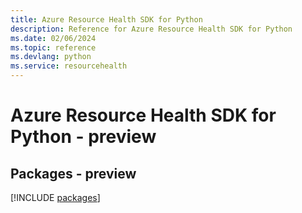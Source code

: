 ```yaml
---
title: Azure Resource Health SDK for Python
description: Reference for Azure Resource Health SDK for Python
ms.date: 02/06/2024
ms.topic: reference
ms.devlang: python
ms.service: resourcehealth
---
```

# Azure Resource Health SDK for Python - preview
## Packages - preview
[!INCLUDE [packages](resource-health-index.md)]